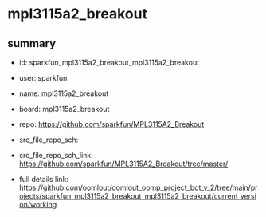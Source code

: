 # mpl3115a2_breakout
 
## summary 
* id: sparkfun_mpl3115a2_breakout_mpl3115a2_breakout
* user: sparkfun
* name: mpl3115a2_breakout
* board: mpl3115a2_breakout
* repo: https://github.com/sparkfun/MPL3115A2_Breakout



* src_file_repo_sch: 
* src_file_repo_sch_link: https://github.com/sparkfun/MPL3115A2_Breakout/tree/master/
* full details link: https://github.com/oomlout/oomlout_oomp_project_bot_v_2/tree/main/projects/sparkfun_mpl3115a2_breakout_mpl3115a2_breakout/current_version/working  







